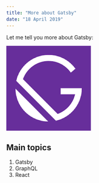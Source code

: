 ```yaml
---
title: "More about Gatsby"
date: "18 April 2019"
---
```


Let me tell you more about Gatsby:

![Gatsby logo](./gatsby_logo.png)

## Main topics

1. Gatsby
2. GraphQL
3. React